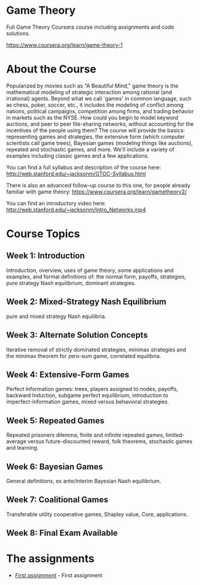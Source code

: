 # Game Theory

Full Game Theory Coursera course including assignments and code solutions.

https://www.coursera.org/learn/game-theory-1

# About the Course

Popularized by movies such as "A Beautiful Mind," game theory is the mathematical modeling of strategic interaction among rational (and irrational) agents. Beyond what we call `games' in common language, such as chess, poker, soccer, etc., it includes the modeling of conflict among nations, political campaigns, competition among firms, and trading behavior in markets such as the NYSE. How could you begin to model keyword auctions, and peer to peer file-sharing networks, without accounting for the incentives of the people using them? The course will provide the basics: representing games and strategies, the extensive form (which computer scientists call game trees), Bayesian games (modeling things like auctions), repeated and stochastic games, and more. We'll include a variety of examples including classic games and a few applications.

You can find a full syllabus and description of the course here:  http://web.stanford.edu/~jacksonm/GTOC-Syllabus.html

There is also an advanced follow-up course to this one, for people already familiar with game theory:  https://www.coursera.org/learn/gametheory2/

You can find an introductory video here:  http://web.stanford.edu/~jacksonm/Intro_Networks.mp4

# Course Topics

## Week 1: Introduction

Introduction, overview, uses of game theory, some applications and examples, and formal definitions of: the normal form, payoffs, strategies, pure strategy Nash equilibrium, dominant strategies.

## Week 2: Mixed-Strategy Nash Equilibrium

pure and mixed strategy Nash equilibria.

## Week 3: Alternate Solution Concepts

Iterative removal of strictly dominated strategies, minimax strategies and the minimax theorem for zero-sum game, correlated equilibria.

## Week 4: Extensive-Form Games

Perfect information games: trees, players assigned to nodes, payoffs, backward Induction, subgame perfect equilibrium, introduction to imperfect-information games, mixed versus behavioral strategies.

## Week 5: Repeated Games

Repeated prisoners dilemma, finite and infinite repeated games, limited-average versus future-discounted reward, folk theorems, stochastic games and learning.

## Week 6: Bayesian Games

General definitions, ex ante/interim Bayesian Nash equilibrium.

## Week 7: Coalitional Games

Transferable utility cooperative games, Shapley value, Core, applications.

## Week 8: Final Exam Available

# The assignments

- [_First assignment_][1] - First assignment

[1]: https://github.com/joantolos/princeton-algorithms/tree/main/week1/99.Assignment
